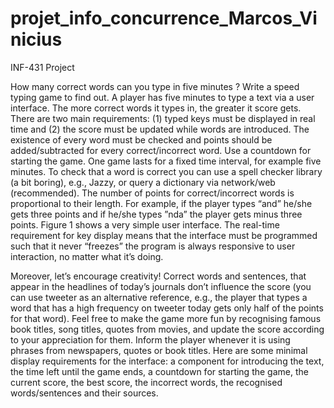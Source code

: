 # projet_info_concurrence_Marcos_Vinicius

INF-431 Project 

How many correct words can you type in five minutes ? Write a speed typing game to find
out. A player has five minutes to type a text via a user interface. The more correct words
it types in, the greater it score gets. There are two main requirements: (1) typed keys must
be displayed in real time and (2) the score must be updated while words are introduced.
The existence of every word must be checked and points should be added/subtracted for
every correct/incorrect word.
Use a countdown for starting the game. One game lasts for a fixed time interval, for
example five minutes. To check that a word is correct you can use a spell checker library
(a bit boring), e.g., Jazzy, or query a dictionary via network/web (recommended). The
number of points for correct/incorrect words is proportional to their length. For example,
if the player types “and” he/she gets three points and if he/she types ”nda” the player gets
minus three points.
Figure 1 shows a very simple user interface. The real-time requirement for key display
means that the interface must be programmed such that it never “freezes” the program is
always responsive to user interaction, no matter what it’s doing.


Moreover, let’s encourage creativity! Correct words and sentences, that appear in the
headlines of today’s journals don’t influence the score (you can use tweeter as an alternative
reference, e.g., the player that types a word that has a high frequency on tweeter today gets
only half of the points for that word). Feel free to make the game more fun by recognising
famous book titles, song titles, quotes from movies, and update the score according to your
appreciation for them. Inform the player whenever it is using phrases from newspapers,
quotes or book titles.
Here are some minimal display requirements for the interface: a component for introducing
the text, the time left until the game ends, a countdown for starting the game, the
current score, the best score, the incorrect words, the recognised words/sentences and their
sources.


